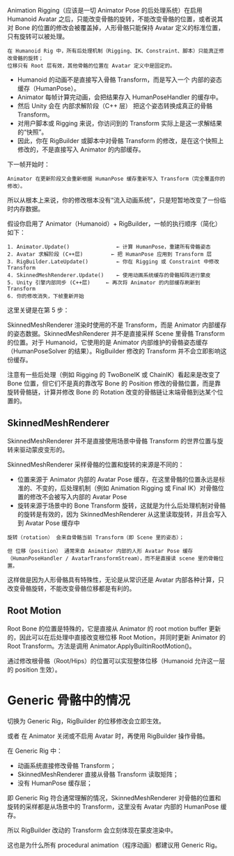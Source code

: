 Animation Rigging（应该是一切 Animator Pose 的后处理系统）在启用 Humanoid Avatar 之后，只能改变骨骼的旋转，不能改变骨骼的位置，或者说其对 Bone 的位置的修改会被覆盖掉，人形骨骼只能保持 Avatar 定义的标准位置，只有旋转可以被处理。

```
在 Humanoid Rig 中，所有后处理机制（Rigging、IK、Constraint、脚本）只能真正修改骨骼的旋转；
位移只有 Root 层有效，其他骨骼的位置在 Avatar 定义中是固定的。
```

- Humanoid 的动画不是直接写入骨骼 Transform，而是写入一个 内部的姿态缓存（HumanPose）。
- Animator 每帧计算完动画，会把结果存入 HumanPoseHandler 的缓存中。
- 然后 Unity 会在 内部求解阶段（C++ 层） 把这个姿态转换成真正的骨骼 Transform。
- 对用户脚本或 Rigging 来说，你访问到的 Transform 实际上是这一求解结果的“快照”。
- 因此，你在 RigBuilder 或脚本中对骨骼 Transform 的修改，是在这个快照上修改的，不是直接写入 Animator 的内部缓存。

下一帧开始时：

```
Animator 在更新阶段又会重新根据 HumanPose 缓存重新写入 Transform（完全覆盖你的修改）。
```

所以从根本上来说，你的修改根本没有“流入动画系统”，只是短暂地改变了一份临时内存数据。

假设你启用了 Animator（Humanoid）+ RigBuilder，一帧的执行顺序（简化）如下：

```
1. Animator.Update()               ← 计算 HumanPose，重建所有骨骼姿态
2. Avatar 求解阶段 (C++层)         ← 把 HumanPose 应用到 Transform 层
3. RigBuilder.LateUpdate()         ← 你在 Rigging 或 Constraint 中修改 Transform
4. SkinnedMeshRenderer.Update()    ← 使用动画系统缓存的骨骼矩阵进行蒙皮
5. Unity 引擎内部同步 (C++层)     ← 再次将 Animator 的内部缓存刷新到 Transform
6. 你的修改消失，下帧重新开始
```

这里关键是在第 5 步：

SkinnedMeshRenderer 渲染时使用的不是 Transform，而是 Animator 内部缓存的姿态数据。SkinnedMeshRenderer 并不是直接采样 Scene 里骨骼 Transform 的位置。对于 Humanoid，它使用的是 Animator 内部维护的骨骼姿态缓存（HumanPoseSolver 的结果）。RigBuilder 修改的 Transform 并不会立即影响这份缓存。

注意有一些后处理（例如 Rigging 的 TwoBoneIK 或 ChainIK）看起来是改变了 Bone 位置，但它们不是真的靠改写 Bone 的 Position 修改的骨骼位置，而是靠旋转骨骼链，计算并修改 Bone 的 Rotation 改变的骨骼链让末端骨骼到达某个位置的。

## SkinnedMeshRenderer

SkinnedMeshRenderer 并不是直接使用场景中骨骼 Transform 的世界位置与旋转来驱动蒙皮变形的。

SkinnedMeshRenderer 采样骨骼的位置和旋转的来源是不同的：

- 位置来源于 Animator 内部的 Avatar Pose 缓存，在这里骨骼的位置永远是标准的、不变的，后处理机制（例如 Animation Rigging 或 Final IK）对骨骼位置的修改不会被写入内部的 Avatar Pose
- 旋转来源于场景中的 Bone Transform 旋转，这就是为什么后处理机制对骨骼的旋转是有效的，因为 SkinnedMeshRenderer 从这里读取旋转，并且会写入到 Avatar Pose 缓存中

```
旋转（rotation） 会来自骨骼当前 Transform（即 Scene 里的姿态）；

但 位移（position） 通常来自 Animator 内部的人形 Avatar Pose 缓存（HumanPoseHandler / AvatarTransformStream），而不是直接读 scene 里的骨骼位置。
```

这样做是因为人形骨骼具有特殊性，无论是从常识还是 Avatar 内部各种计算，只改变骨骼旋转，不能改变骨骼位移都是有利的。

## Root Motion

Root Bone 的位置是特殊的，它是直接从 Animator 的 root motion buffer 更新的，因此可以在后处理中直接改变根位移 Root Motion，并同时更新 Animator 的 Root Transform。方法是调用 Animator.ApplyBuiltinRootMotion()。

通过修改根骨骼（Root/Hips）的位置可以实现整体位移（Humanoid 允许这一层的 position 生效）。

# Generic 骨骼中的情况

切换为 Generic Rig，RigBuilder 的位移修改会立即生效。

或者 在 Animator 关闭或不启用 Avatar 时，再使用 RigBuilder 操作骨骼。

在 Generic Rig 中：

- 动画系统直接修改骨骼 Transform；
- SkinnedMeshRenderer 直接从骨骼 Transform 读取矩阵；
- 没有 HumanPose 缓存层；

即 Generic Rig 符合通常理解的情况，SkinnedMeshRenderer 对骨骼的位置和旋转的采样都是从场景中的 Transform，这里没有 Avatar 内部的 HumanPose 缓存。

所以 RigBuilder 改动的 Transform 会立刻体现在蒙皮渲染中。

这也是为什么所有 procedural animation（程序动画）都建议用 Generic Rig。
